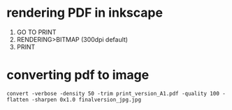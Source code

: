 


# rendering  PDF in inkscape

1. GO TO PRINT
2. RENDERING>BITMAP (300dpi default)
3. PRINT



# converting pdf to image


```
convert -verbose -density 50 -trim print_version_A1.pdf -quality 100 -flatten -sharpen 0x1.0 finalversion_jpg.jpg
```

